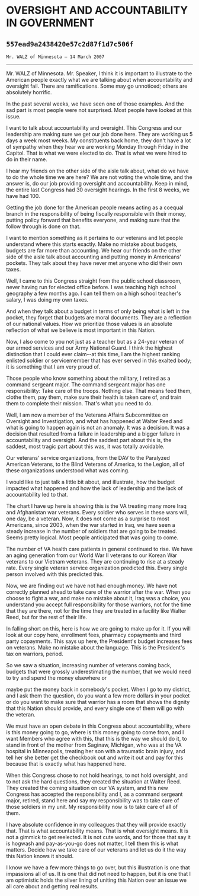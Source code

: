 # OVERSIGHT AND ACCOUNTABILITY IN GOVERNMENT
## `557ead9a2438420e57c2d87f1d7c506f`
`Mr. WALZ of Minnesota — 14 March 2007`

---


Mr. WALZ of Minnesota. Mr. Speaker, I think it is important to 
illustrate to the American people exactly what we are talking about 
when accountability and oversight fail. There are ramifications. Some 
may go unnoticed; others are absolutely horrific.

In the past several weeks, we have seen one of those examples. And 
the sad part is most people were not surprised. Most people have looked 
at this issue.

I want to talk about accountability and oversight. This Congress and 
our leadership are making sure we get our job done here. They are 
working us 5 days a week most weeks. My constituents back home, they 
don't have a lot of sympathy when they hear we are working Monday 
through Friday in the Capitol. That is what we were elected to do. That 
is what we were hired to do in their name.

I hear my friends on the other side of the aisle talk about, what do 
we have to do the whole time we are here? We are not voting the whole 
time, and the answer is, do our job providing oversight and 
accountability. Keep in mind, the entire last Congress had 30 oversight 
hearings. In the first 8 weeks, we have had 100.

Getting the job done for the American people means acting as a 
coequal branch in the responsibility of being fiscally responsible with 
their money, putting policy forward that benefits everyone, and making 
sure that the follow through is done on that.

I want to mention something as it pertains to our veterans and let 
people understand where this starts exactly. Make no mistake about 
budgets, budgets are far more than accounting. We hear our friends on 
the other side of the aisle talk about accounting and putting money in 
Americans' pockets. They talk about they have never met anyone who did 
their own taxes.

Well, I came to this Congress straight from the public school 
classroom, never having run for elected office before. I was teaching 
high school geography a few months ago. I can tell them on a high 
school teacher's salary, I was doing my own taxes.

And when they talk about a budget in terms of only being what is left 
in the pocket, they forget that budgets are moral documents. They are a 
reflection of our national values. How we prioritize those values is an 
absolute reflection of what we believe is most important in this 
Nation.

Now, I also come to you not just as a teacher but as a 24-year 
veteran of our armed services and our Army National Guard. I think the 
highest distinction that I could ever claim--at this time, I am the 
highest ranking enlisted soldier or servicemember that has ever served 
in this exalted body; it is something that I am very proud of.

Those people who know something about the military, I retired as a 
command sergeant major. The command sergeant major has one 
responsibility: Take care of the troops. Nothing else. That means feed 
them, clothe them, pay them, make sure their health is taken care of, 
and train them to complete their mission. That's what you need to do.

Well, I am now a member of the Veterans Affairs Subcommittee on 
Oversight and Investigation, and what has happened at Walter Reed and 
what is going to happen again is not an anomaly. It was a decision. It 
was a decision that resulted from a failure in leadership and a bigger 
failure in accountability and oversight. And the saddest part about 
this is, the saddest, most tragic part about this was, it was totally 
avoidable.

Our veterans' service organizations, from the DAV to the Paralyzed 
American Veterans, to the Blind Veterans of America, to the Legion, all 
of these organizations understood what was coming.



I would like to just talk a little bit about, and illustrate, how the 
budget impacted what happened and how the lack of leadership and the 
lack of accountability led to that.

The chart I have up here is showing this is the VA treating many more 
Iraq and Afghanistan war veterans. Every soldier who serves in these 
wars will, one day, be a veteran. Now, it does not come as a surprise 
to most Americans, since 2003, when the war started in Iraq, we have 
seen a steady increase in the number of soldiers that are going to be 
treated. Seems pretty logical. Most people anticipated that was going 
to come.

The number of VA health care patients in general continued to rise. 
We have an aging generation from our World War II veterans to our 
Korean War veterans to our Vietnam veterans. They are continuing to 
rise at a steady rate. Every single veteran service organization 
predicted this. Every single person involved with this predicted this.

Now, we are finding out we have not had enough money. We have not 
correctly planned ahead to take care of the warrior after the war. When 
you choose to fight a war, and make no mistake about it, Iraq was a 
choice, you understand you accept full responsibility for those 
warriors, not for the time that they are there, not for the time they 
are treated in a facility like Walter Reed, but for the rest of their 
life.

In falling short on this, here is how we are going to make up for it. 
If you will look at our copy here, enrollment fees, pharmacy copayments 
and third party copayments. This says up here, the President's budget 
increases fees on veterans. Make no mistake about the language. This is 
the President's tax on warriors, period.

So we saw a situation, increasing number of veterans coming back, 
budgets that were grossly underestimating the number, that we would 
need to try and spend the money elsewhere or


maybe put the money back in somebody's pocket. When I go to my 
district, and I ask them the question, do you want a few more dollars 
in your pocket or do you want to make sure that warrior has a room that 
shows the dignity that this Nation should provide, and every single one 
of them will go with the veteran.

We must have an open debate in this Congress about accountability, 
where is this money going to go, where is this money going to come 
from, and I want Members who agree with this, that this is the way we 
should do it, to stand in front of the mother from Saginaw, Michigan, 
who was at the VA hospital in Minneapolis, treating her son with a 
traumatic brain injury, and tell her she better get the checkbook out 
and write it out and pay for this because that is exactly what has 
happened here.

When this Congress chose to not hold hearings, to not hold oversight, 
and to not ask the hard questions, they created the situation at Walter 
Reed. They created the coming situation on our VA system, and this new 
Congress has accepted the responsibility and I, as a command sergeant 
major, retired, stand here and say my responsibility was to take care 
of those soldiers in my unit. My responsibility now is to take care of 
all of them.

I have absolute confidence in my colleagues that they will provide 
exactly that. That is what accountability means. That is what oversight 
means. It is not a gimmick to get reelected. It is not cute words, and 
for those that say it is hogwash and pay-as-you-go does not matter, I 
tell them this is what matters. Decide how we take care of our veterans 
and let us do it the way this Nation knows it should.

I know we have a few more things to go over, but this illustration is 
one that impassions all of us. It is one that did not need to happen, 
but it is one that I am optimistic holds the silver lining of uniting 
this Nation over an issue we all care about and getting real results.